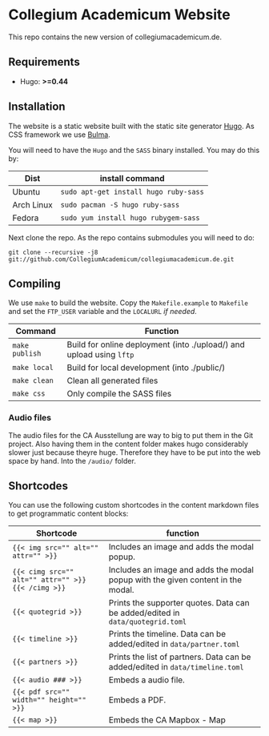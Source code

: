 # Collegium Academicum Website

This repo contains the new version of collegiumacademicum.de.

## Requirements

* Hugo: __>=0.44__

## Installation

The website is a static website built with the static site generator [Hugo](gohugo.io). As CSS framework we use [Bulma](bulma.io).

You will need to have the `Hugo` and the `SASS` binary installed. You may do this by:

| Dist | install command |
| --- | --- |
| Ubuntu | `sudo apt-get install hugo ruby-sass` |
| Arch Linux | `sudo pacman -S hugo ruby-sass` |
| Fedora | `sudo yum install hugo rubygem-sass` |

Next clone the repo. As the repo contains submodules you will need to do:

```shell
git clone --recursive -j8 git://github.com/CollegiumAcademicum/collegiumacademicum.de.git
```

## Compiling

We use `make` to build the website. Copy the `Makefile.example` to `Makefile` and set the `FTP_USER` variable and the `LOCALURL` _if needed_.

| Command | Function |
| --- | --- |
| `make publish` | Build for online deployment (into ./upload/) and upload using `lftp` |
| `make local` | Build for local development (into ./public/)|
| `make clean` | Clean all generated files |
| `make css` | Only compile the SASS files |

### Audio files

The audio files for the CA Ausstellung are way to big to put them in the Git project. Also having them in the content folder makes hugo considerably slower just because theyre huge. Therefore they have to be put into the web space by hand. Into the `/audio/` folder.

## Shortcodes

You can use the following custom shortcodes in the content markdown files to get programmatic content blocks:

| Shortcode | function |
| --- | --- |
| `{{< img src="" alt="" attr="" >}}` | Includes an image and adds the modal popup. |
| `{{< cimg src="" alt="" attr="" >}} {{< /cimg >}}` | Includes an image and adds the modal popup with the given content in the modal.  |
| `{{< quotegrid >}}` | Prints the supporter quotes. Data can be added/edited in `data/quotegrid.toml` |
| `{{< timeline >}}` | Prints the timeline. Data can be added/edited in `data/partner.toml` |
| `{{< partners >}}` | Prints the list of partners. Data can be added/edited in `data/timeline.toml` |
| `{{< audio ### >}}`| Embeds a audio file. |
| `{{< pdf src="" width="" height="" >}}`| Embeds a PDF. |
| `{{< map >}}` | Embeds the CA Mapbox - Map |
